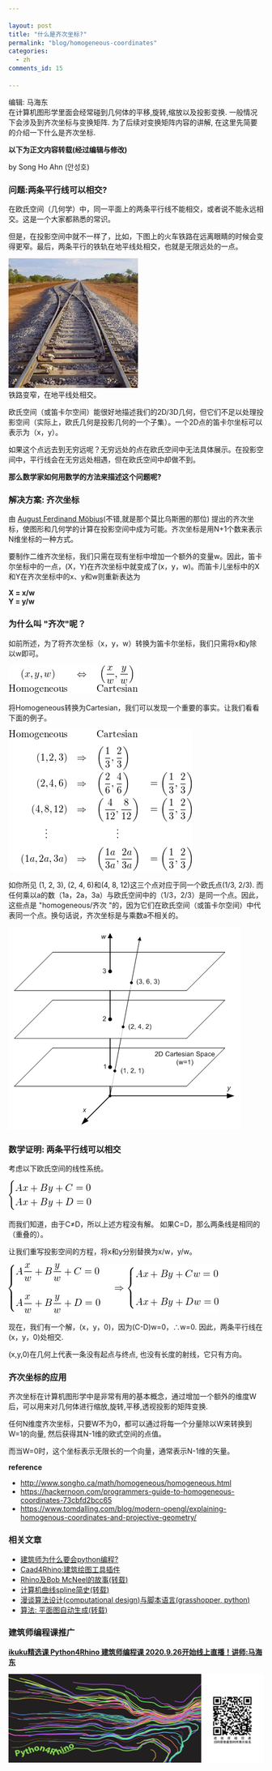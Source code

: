 ```yaml
---

layout: post
title: "什么是齐次坐标?"
permalink: "blog/homogeneous-coordinates"
categories:
  - zh
comments_id: 15

---
```


编辑: 马海东  
在计算机图形学里面会经常碰到几何体的平移,旋转,缩放以及投影变换. 一般情况下会涉及到齐次坐标与变换矩阵. 为了后续对变换矩阵内容的讲解, 在这里先简要的介绍一下什么是齐次坐标.

**以下为正文内容转载(经过编辑与修改)**  

by Song Ho Ahn (안성호)


### 问题:两条平行线可以相交?

在欧氏空间（几何学）中，同一平面上的两条平行线不能相交，或者说不能永远相交。这是一个大家都熟悉的常识。

但是，在投影空间中就不一样了，比如，下图上的火车铁路在远离眼睛的时候会变得更窄。最后，两条平行的铁轨在地平线处相交，也就是无限远处的一点。

![railroad](/assets/images/15-transform/railroad.jpg)  
铁路变窄，在地平线处相交。


欧氏空间（或笛卡尔空间）能很好地描述我们的2D/3D几何，但它们不足以处理投影空间（实际上，欧氏几何是投影几何的一个子集）。一个2D点的笛卡尔坐标可以表示为（x，y）。

如果这个点远去到无穷远呢？无穷远处的点在欧氏空间中无法具体展示。在投影空间中，平行线会在无穷远处相遇，但在欧氏空间中却做不到。 

**那么数学家如何用数学的方法来描述这个问题呢?**  

### 解决方案: 齐次坐标

由 [August Ferdinand Möbius](https://en.wikipedia.org/wiki/August_Ferdinand_M%C3%B6bius)(不错,就是那个莫比乌斯圈的那位) 提出的齐次坐标，使图形和几何学的计算在投影空间中成为可能。齐次坐标是用N+1个数来表示N维坐标的一种方式。

要制作二维齐次坐标，我们只需在现有坐标中增加一个额外的变量w。因此，笛卡尔坐标中的一点，(X，Y)在齐次坐标中就变成了(x，y，w)。而笛卡儿坐标中的X和Y在齐次坐标中的x、y和w则重新表达为

**X = x/w**  
**Y = y/w**  

### 为什么叫 "齐次"呢？

如前所述，为了将齐次坐标（x，y，w）转换为笛卡尔坐标，我们只需将x和y除以w即可。

![railroad](/assets/images/15-transform/homogeneous01.png)  


将Homogeneous转换为Cartesian，我们可以发现一个重要的事实。让我们看看下面的例子。


![railroad](/assets/images/15-transform/homogeneous02.png)  

如你所见 (1, 2, 3), (2, 4, 6)和(4, 8, 12)这三个点对应于同一个欧氏点(1/3, 2/3). 而任何乘以a的数（1a，2a，3a）与欧氏空间中的（1/3，2/3）是同一个点。因此，这些点是 "homogeneous/齐次 "的，因为它们在欧氏空间（或笛卡尔空间）中代表同一个点。换句话说，齐次坐标是与乘数a不相关的。

![railroad](/assets/images/15-transform/homogeneous05.png)  

### 数学证明: 两条平行线可以相交

考虑以下欧氏空间的线性系统。

![railroad](/assets/images/15-transform/homogeneous03.png)  

而我们知道，由于C≠D，所以上述方程没有解。
如果C=D，那么两条线是相同的（重叠的）。

让我们重写投影空间的方程，将x和y分别替换为x/w，y/w。

![railroad](/assets/images/15-transform/homogeneous04.png)  

现在，我们有一个解，(x，y，0)，因为(C-D)w=0，∴w=0. 因此，两条平行线在(x，y，0)处相交.

(x,y,0)在几何上代表一条没有起点与终点, 也没有长度的射线，它只有方向。

### 齐次坐标的应用

齐次坐标在计算机图形学中是非常有用的基本概念，通过增加一个额外的维度W后，可以用来对几何体进行缩放,旋转,平移,透视投影的矩阵变换.

任何N维度齐次坐标，只要W不为0，都可以通过将每一个分量除以W来转换到 W=1的向量, 然后获得其N-1维的欧式空间的点值。

而当W=0时，这个坐标表示无限长的一个向量，通常表示N-1维的矢量。

**reference**  

* http://www.songho.ca/math/homogeneous/homogeneous.html
* https://hackernoon.com/programmers-guide-to-homogeneous-coordinates-73cbfd2bcc65
* https://www.tomdalling.com/blog/modern-opengl/explaining-homogenous-coordinates-and-projective-geometry/


### 相关文章

* [建筑师为什么要会python编程?](http://www.ikuku.cn/article/jianzhushiweishenmyhpythonbc)
* [Caad4Rhino:建筑绘图工具插件](http://www.ikuku.cn/article/caad4rhinojzhtgjcj)
* [Rhino及Bob McNeel的故事(转载)](http://www.ikuku.cn/article/rhinoandbobmcneeldegushi)
* [计算机曲线spline简史(转载)](http://www.ikuku.cn/article/jisuanjiquxianjianshi)
* [漫谈算法设计(computational design)与脚本语言(grasshopper, python)](http://www.ikuku.cn/post/1878164)
* [算法: 平面图自动生成(转载)](http://www.ikuku.cn/post/1878615)

### 建筑师编程课推广

**[ikuku精选课 Python4Rhino 建筑师编程课 2020.9.26开始线上直播！讲师:马海东](https://item.taobao.com/item.htm?id=612510660299)**

![python tutorial](/assets/images/13-evolvingFloorplans/pyClass.jpg)




